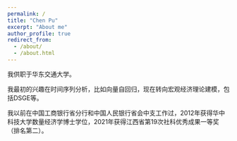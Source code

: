```yaml
---
permalink: /
title: "Chen Pu"
excerpt: "About me"
author_profile: true
redirect_from: 
  - /about/
  - /about.html
---
```


我供职于华东交通大学。

我最初的兴趣在时间序列分析，比如向量自回归，现在转向宏观经济理论建模，包括DSGE等。

我以前在中国工商银行省分行和中国人民银行省会中支工作过，2012年获得华中科技大学数量经济学博士学位，2021年获得江西省第19次社科优秀成果一等奖（排名第二）。
